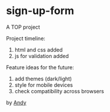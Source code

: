 # sign-up-form
A TOP project

Project timeline:
1. html and css added
2. js for validation added

Feature ideas for the future:
1. add themes (dark/light)
2. style for mobile devices
3. check compatibility across browsers

by [Andy](https://github.com/nerminDonlag)